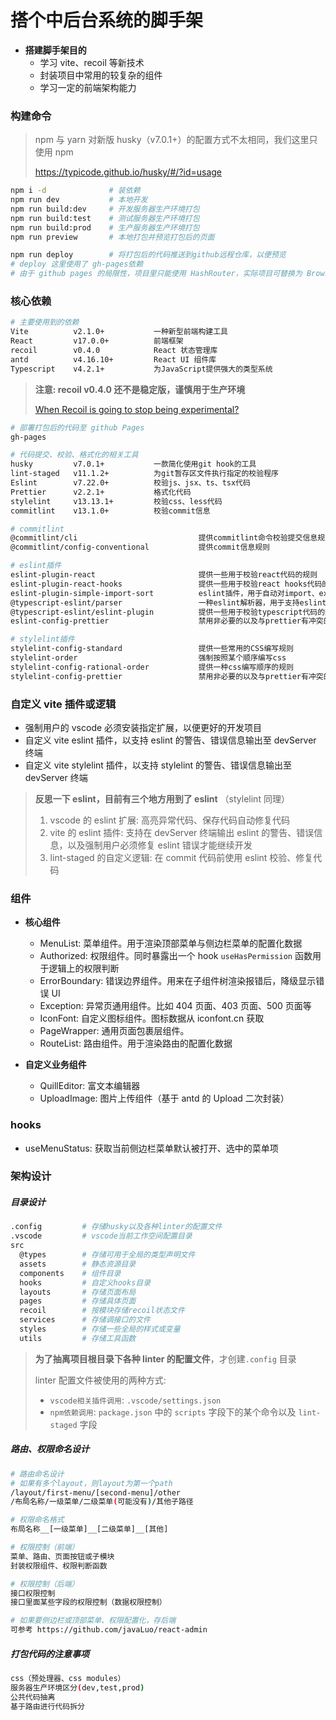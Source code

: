 # 搭个中后台系统的脚手架

- **搭建脚手架目的**
  - 学习 vite、recoil 等新技术
  - 封装项目中常用的较复杂的组件
  - 学习一定的前端架构能力

### 构建命令

> npm 与 yarn 对新版 husky（v7.0.1+）的配置方式不太相同，我们这里只使用 npm
>
> <https://typicode.github.io/husky/#/?id=usage>

```bash
npm i -d              # 装依赖
npm run dev           # 本地开发
npm run build:dev     # 开发服务器生产环境打包
npm run build:test    # 测试服务器生产环境打包
npm run build:prod    # 生产服务器生产环境打包
npm run preview       # 本地打包并预览打包后的页面

npm run deploy        # 将打包后的代码推送到github远程仓库，以便预览
# deploy 这里使用了 gh-pages依赖
# 由于 github pages 的局限性，项目里只能使用 HashRouter，实际项目可替换为 BrowserRouter
```

### 核心依赖

```bash
# 主要使用到的依赖
Vite          v2.1.0+           一种新型前端构建工具
React         v17.0.0+          前端框架
recoil        v0.4.0            React 状态管理库
antd          v4.16.10+         React UI 组件库
Typescript    v4.2.1+           为JavaScript提供强大的类型系统
```

> **注意: recoil v0.4.0 还不是稳定版，谨慎用于生产环境**
>
> [When Recoil is going to stop being experimental?](https://github.com/facebookexperimental/Recoil/issues/691)

```bash
# 部署打包后的代码至 github Pages
gh-pages

# 代码提交、校验、格式化的相关工具
husky         v7.0.1+           一款简化使用git hook的工具
lint-staged   v11.1.2+          为git暂存区文件执行指定的校验程序
Eslint        v7.22.0+          校验js、jsx、ts、tsx代码
Prettier      v2.2.1+           格式化代码
stylelint     v13.13.1+         校验css、less代码
commitlint    v13.1.0+          校验commit信息

# commitlint
@commitlint/cli                           提供commitlint命令校验提交信息规范
@commitlint/config-conventional           提供commit信息规则

# eslint插件
eslint-plugin-react                       提供一些用于校验react代码的规则
eslint-plugin-react-hooks                 提供一些用于校验react hooks代码的规则
eslint-plugin-simple-import-sort          eslint插件，用于自动对import、export语句以一定的规则排序
@typescript-eslint/parser                 一种eslint解析器，用于支持eslint解析typescript
@typescript-eslint/eslint-plugin          提供一些用于校验typescript代码的规则
eslint-config-prettier                    禁用非必要的以及与prettier有冲突的规则

# stylelint插件
stylelint-config-standard                 提供一些常用的CSS编写规则
stylelint-order                           强制按照某个顺序编写css
stylelint-config-rational-order           提供一种css编写顺序的规则
stylelint-config-prettier                 禁用非必要的以及与prettier有冲突的规则
```

### 自定义 vite 插件或逻辑

- 强制用户的 vscode 必须安装指定扩展，以便更好的开发项目
- 自定义 vite eslint 插件，以支持 eslint 的警告、错误信息输出至 devServer 终端
- 自定义 vite stylelint 插件，以支持 stylelint 的警告、错误信息输出至 devServer 终端

> **反思一下 eslint，目前有三个地方用到了 eslint** （stylelint 同理）
>
> 1. vscode 的 eslint 扩展: 高亮异常代码、保存代码自动修复代码
> 2. vite 的 eslint 插件: 支持在 devServer 终端输出 eslint 的警告、错误信息，以及强制用户必须修复 eslint 错误才能继续开发
> 3. lint-staged 的自定义逻辑: 在 commit 代码前使用 eslint 校验、修复代码

### 组件

- **核心组件**

  - MenuList: 菜单组件。用于渲染顶部菜单与侧边栏菜单的配置化数据
  - Authorized: 权限组件。同时暴露出一个 hook `useHasPermission` 函数用于逻辑上的权限判断
  - ErrorBoundary: 错误边界组件。用来在子组件树渲染报错后，降级显示错误 UI
  - Exception: 异常页通用组件。比如 404 页面、403 页面、500 页面等
  - IconFont: 自定义图标组件。图标数据从 iconfont.cn 获取
  - PageWrapper: 通用页面包裹层组件。
  - RouteList: 路由组件。用于渲染路由的配置化数据

- **自定义业务组件**

  - QuillEditor: 富文本编辑器
  - UploadImage: 图片上传组件（基于 antd 的 Upload 二次封装）

### hooks

- useMenuStatus: 获取当前侧边栏菜单默认被打开、选中的菜单项

### 架构设计

##### 目录设计

```bash
.config         # 存储husky以及各种linter的配置文件
.vscode         # vscode当前工作空间配置目录
src
  @types        # 存储可用于全局的类型声明文件
  assets        # 静态资源目录
  components    # 组件目录
  hooks         # 自定义hooks目录
  layouts       # 存储页面布局
  pages         # 存储具体页面
  recoil        # 按模块存储recoil状态文件
  services      # 存储调接口的文件
  styles        # 存储一些全局的样式或变量
  utils         # 存储工具函数
```

> **为了抽离项目根目录下各种 linter 的配置文件**，才创建`.config` 目录
>
> linter 配置文件被使用的两种方式:
>
> - `vscode相关插件调用`: `.vscode/settings.json`
> - `npm依赖调用`: `package.json` 中的 `scripts` 字段下的某个命令以及 `lint-staged` 字段

##### 路由、权限命名设计

```bash
# 路由命名设计
# 如果有多个layout，则layout为第一个path
/layout/first-menu/[second-menu]/other
/布局名称/一级菜单/二级菜单(可能没有)/其他子路径
```

```bash
# 权限命名格式
布局名称__[一级菜单]__[二级菜单]__[其他]

# 权限控制（前端）
菜单、路由、页面按钮或子模块
封装权限组件、权限判断函数

# 权限控制（后端）
接口权限控制
接口里面某些字段的权限控制（数据权限控制）
```

```bash
# 如果要侧边栏或顶部菜单、权限配置化，存后端
可参考 https://github.com/javaLuo/react-admin
```

##### 打包代码的注意事项

```bash
css（预处理器、css modules）
服务器生产环境区分(dev,test,prod)
公共代码抽离
基于路由进行代码拆分
```
